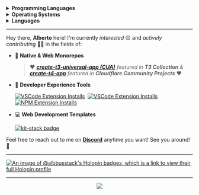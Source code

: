 <details>
<summary><b>Programming Languages</b></summary>
<br>

[![Typescript](https://img.shields.io/badge/TypeScript-007ACC?style=for-the-badge&logo=typescript&logoColor=white)](https://www.typescriptlang.org/)&nbsp;
[![Dart](https://img.shields.io/badge/Dart-04599c?style=for-the-badge&logo=dart&logoColor=white)](https://dart.dev/)&nbsp;
[![Python](https://img.shields.io/badge/Python-3776AB?style=for-the-badge&logo=python&logoColor=white)](https://www.python.org/)&nbsp;
[![Java](https://img.shields.io/badge/Java-ED8B00?style=for-the-badge&logo=openjdk&logoColor=white)](https://www.java.com/en/)&nbsp;
[![C++](https://img.shields.io/badge/C%2B%2B-00599C?style=for-the-badge&logo=c%2B%2B&logoColor=white)](https://en.wikipedia.org/wiki/C%2B%2B)&nbsp;
[![Bash](https://img.shields.io/badge/Bash-121011?style=for-the-badge&logo=gnu-bash&logoColor=white)](https://www.gnu.org/software/bash/)&nbsp;
[![SQL](https://img.shields.io/badge/SQL-316192?style=for-the-badge&logo=postgresql&logoColor=white)](https://en.wikipedia.org/wiki/SQL)

</details>

<details>
<summary><b>Operating Systems</b></summary>
<br>

[![Windows](https://img.shields.io/badge/Windows-0078D6?style=for-the-badge&logo=windows&logoColor=white)](https://www.microsoft.com/en-us/windows)&nbsp;
[![Manjaro](https://img.shields.io/badge/manjaro-35BF5C?style=for-the-badge&logo=manjaro&logoColor=white)](https://manjaro.org/)&nbsp;
[![Android](https://img.shields.io/badge/Android-3DDC84?style=for-the-badge&logo=android&logoColor=white)](https://www.android.com/)

</details>


<details>
<summary><b>Languages</b></summary>
<br>

[![Italian](https://img.shields.io/badge/Italian-white?style=for-the-badge)](https://en.wikipedia.org/wiki/Italian_language)&nbsp;
[![English](https://img.shields.io/badge/English-white?style=for-the-badge)](https://en.wikipedia.org/wiki/English_language)

</details>

---

Hey there, **Alberto** here! I'm currently _interested_ 😍 and _actively contributing_ 👨‍💻 in the fields of:

- 🧱 **Native & Web Monorepos**
   > ♥ _**[create-t3-universal-app (CUA)](https://github.com/chen-rn/CUA)** featured in **T3 Collection** & **[create-t4-app](https://github.com/timothymiller/t4-app)** featured in **Cloudflare Community Projects**_ ♥
- 🧪 **Developer Experience Tools**
  
    [![VSCode Extension Installs](https://img.shields.io/visual-studio-marketplace/i/albbus.t4-app-tools?logo=visual-studio-code&style=for-the-badge&color=0078D7&label=t4-app-tools)](https://marketplace.visualstudio.com/items?itemName=albbus.t4-app-tools)&nbsp;
    [![VSCode Extension Installs](https://img.shields.io/visual-studio-marketplace/i/albbus-stack.t3-cua-tools?logo=visual-studio-code&style=for-the-badge&color=0078D7&label=t3-cua-tools)](https://marketplace.visualstudio.com/items?itemName=albbus-stack.t3-cua-tools)&nbsp;
    [![NPM Extension Installs](https://img.shields.io/npm/dy/create-t3-universal-app?color=red&label=create-t3-universal-app&logo=npm&logoColor=white&style=for-the-badge)](https://www.npmjs.com/package/create-t3-universal-app)

- 💻 **Web Development Templates**

    <a href="https://github.com/albbus-stack/kit-stack">
        <img src="https://img.shields.io/badge/kit%20stack-white?logo=svelte&style=for-the-badge&color=FF3F00&logoColor=white" alt="kit-stack badge">
    </a>
    
Feel free to reach out to me on **[Discord](https://discordapp.com/users/653322028824133632)** anytime you want! See you around! 👋

---

[![An image of @albbusstack's Holopin badges, which is a link to view their full Holopin profile](https://holopin.me/albbusstack)](https://holopin.io/@albbusstack)

---

<p align="center">
   <a href="https://www.codewars.com/users/albbus-stack">
      <img src="https://www.codewars.com/users/albbus-stack/badges/large" />
   </a>
</p>
